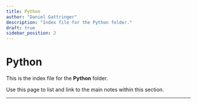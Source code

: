 ```yaml
---
title: Python
author: "Daniel Gattringer"
description: "Index file for the Python folder."
draft: true
sidebar_position: 2
---
```

# Python

This is the index file for the **Python** folder.

Use this page to list and link to the main notes within this section.

---
